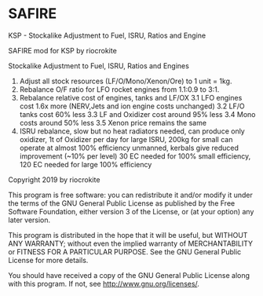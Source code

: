 # SAFIRE
KSP - Stockalike Adjustment to Fuel, ISRU, Ratios and Engine

SAFIRE mod for KSP by riocrokite

Stockalike Adjustment to Fuel, ISRU, Ratios and Engines

1. Adjust all stock resources (LF/O/Mono/Xenon/Ore) to 1 unit = 1kg.
2. Rebalance O/F ratio for LFO rocket engines from 1.1:0.9 to 3:1.
3. Rebalance relative cost of engines, tanks and LF/OX
3.1 LFO engines cost 1.6x more (NERV,Jets and ion engine costs unchanged)
3.2 LF/O tanks cost 60% less
3.3 LF and Oxidizer cost around 95% less
3.4 Mono costs around 50% less
3.5 Xenon price remains the same
4. ISRU rebalance, slow but no heat radiators needed, 
can produce only oxidizer, 1t of Oxidizer per day for large ISRU, 200kg for small
can operate at almost 100% efficiency unmanned, kerbals give reduced improvement (~10% per level)
30 EC needed for 100% small efficiency, 120 EC needed for large 100% efficiency

Copyright 2019 by riocrokite

This program is free software: you can redistribute it and/or modify
it under the terms of the GNU General Public License as published by
the Free Software Foundation, either version 3 of the License, or
(at your option) any later version.

This program is distributed in the hope that it will be useful,
but WITHOUT ANY WARRANTY; without even the implied warranty of
MERCHANTABILITY or FITNESS FOR A PARTICULAR PURPOSE.  See the
GNU General Public License for more details.

You should have received a copy of the GNU General Public License
along with this program.  If not, see <http://www.gnu.org/licenses/>.
